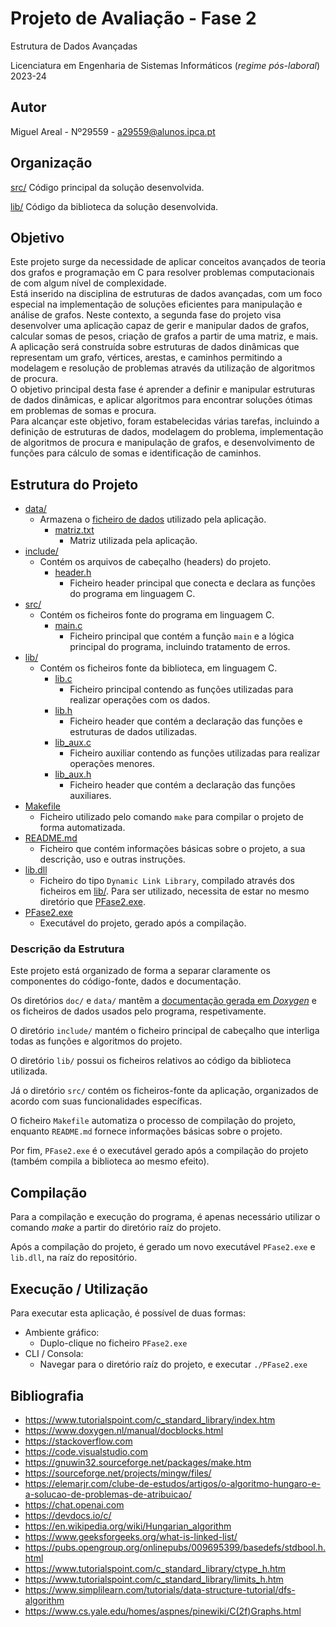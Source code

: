 # Projeto de Avaliação - Fase 2

Estrutura de Dados Avançadas

Licenciatura em Engenharia de Sistemas Informáticos (*regime pós-laboral*) 2023-24

## Autor
Miguel Areal - Nº29559 - a29559@alunos.ipca.pt

## Organização
[src/](./src/)  Código principal da solução desenvolvida.

[lib/](./lib/)  Código da biblioteca da solução desenvolvida.

## Objetivo
Este projeto surge da necessidade de aplicar conceitos avançados de teoria dos grafos e programação em C para resolver problemas computacionais de com algum nível de complexidade.  
Está inserido na disciplina de estruturas de dados avançadas, com um foco especial na implementação de soluções eficientes para manipulação e análise de grafos.
Neste contexto, a segunda fase do projeto visa desenvolver uma aplicação capaz de gerir e manipular dados de grafos, calcular somas de pesos, criação de grafos a partir de uma matriz, e mais.  
A aplicação será construída sobre estruturas de dados dinâmicas que representam um grafo, vértices, arestas, e caminhos permitindo a modelagem e resolução de problemas através da utilização de algoritmos de procura.  
O objetivo principal desta fase é aprender a definir e manipular estruturas de dados dinâmicas, e aplicar algoritmos para encontrar soluções ótimas em problemas de somas e procura.  
Para alcançar este objetivo, foram estabelecidas várias tarefas, incluindo a definição de estruturas de dados, modelagem do problema, implementação de algoritmos de procura e manipulação de grafos, e desenvolvimento de funções para cálculo de somas e identificação de caminhos.

  
## Estrutura do Projeto
-   [data/](./data)
    -   Armazena o [ficheiro de dados](./data/matriz.txt) utilizado pela aplicação.
        -  [matriz.txt](./data/matriz.txt)
            -   Matriz utilizada pela aplicação.
-   [include/](./include)
    -   Contém os arquivos de cabeçalho (headers) do projeto.
        -   [header.h](./include/header.h)
            -   Ficheiro header principal que conecta e declara as funções do programa em linguagem C.
-   [src/](./src)
    -   Contém os ficheiros fonte do programa em linguagem C.
        -   [main.c](./src/main.c)
            -   Ficheiro principal que contém a função `main` e a lógica principal do programa, incluindo tratamento de erros.
-   [lib/](./lib)
    -   Contém os ficheiros fonte da biblioteca, em linguagem C.
        -   [lib.c](./lib/lib.c)
            -   Ficheiro principal contendo as funções utilizadas para realizar operações com os dados.
        -   [lib.h](./lib/lib.h)
            -   Ficheiro header que contém a declaração das funções e estruturas de dados utilizadas.
        -   [lib_aux.c](./lib/lib_aux.c)
            -   Ficheiro auxiliar contendo as funções utilizadas para realizar operações menores.
        -   [lib_aux.h](./lib/lib_aux.h)
            -   Ficheiro header que contém a declaração das funções auxiliares.               
-   [Makefile](Makefile)
    -   Ficheiro utilizado pelo comando `make` para compilar o projeto de forma automatizada.
-   [README.md](README.md)
    -   Ficheiro que contém informações básicas sobre o projeto, a sua descrição, uso e outras instruções.
-   [lib.dll](lib.dll)
    -   Ficheiro do tipo `Dynamic Link Library`, compilado através dos ficheiros em [lib/](./lib). Para ser utilizado, necessita de estar no mesmo diretório que [PFase2.exe](PFase2.exe).
-   [PFase2.exe](PFase2.exe)
    -   Executável do projeto, gerado após a compilação.

### Descrição da Estrutura

Este projeto está organizado de forma a separar claramente os componentes do código-fonte, dados e documentação.

Os diretórios `doc/` e `data/` mantêm a [documentação gerada em *Doxygen*](doc/html/index.html) e os ficheiros de dados usados pelo programa, respetivamente.

O diretório `include/` mantém o ficheiro principal de cabeçalho que interliga todas as funções e algoritmos do projeto.

O diretório `lib/` possui os ficheiros relativos ao código da biblioteca utilizada. 

Já o diretório `src/` contém os ficheiros-fonte da aplicação, organizados de acordo com suas funcionalidades específicas.

O ficheiro `Makefile` automatiza o processo de compilação do projeto, enquanto `README.md` fornece informações básicas sobre o projeto.

Por fim, `PFase2.exe` é o executável gerado após a compilação do projeto (também compila a biblioteca ao mesmo efeito).
  
## Compilação
Para a compilação e execução do programa, é apenas necessário utilizar o comando *make* a partir do diretório raíz do projeto.

Após a compilação do projeto, é gerado um novo executável `PFase2.exe` e `lib.dll`, na raíz do repositório.
## Execução / Utilização
Para executar esta aplicação, é possível de duas formas:
- Ambiente gráfico:
  - Duplo-clique no ficheiro `PFase2.exe`
- CLI / Consola:
  - Navegar para o diretório raíz do projeto, e executar `./PFase2.exe`

## Bibliografia
- https://www.tutorialspoint.com/c_standard_library/index.htm
- https://www.doxygen.nl/manual/docblocks.html
- https://stackoverflow.com
- https://code.visualstudio.com
- https://gnuwin32.sourceforge.net/packages/make.htm
- https://sourceforge.net/projects/mingw/files/
- https://elemarjr.com/clube-de-estudos/artigos/o-algoritmo-hungaro-e-a-solucao-de-problemas-de-atribuicao/
- https://chat.openai.com
- https://devdocs.io/c/
- https://en.wikipedia.org/wiki/Hungarian_algorithm
- https://www.geeksforgeeks.org/what-is-linked-list/
- https://pubs.opengroup.org/onlinepubs/009695399/basedefs/stdbool.h.html
- https://www.tutorialspoint.com/c_standard_library/ctype_h.htm
- https://www.tutorialspoint.com/c_standard_library/limits_h.htm
- https://www.simplilearn.com/tutorials/data-structure-tutorial/dfs-algorithm
- https://www.cs.yale.edu/homes/aspnes/pinewiki/C(2f)Graphs.html 

